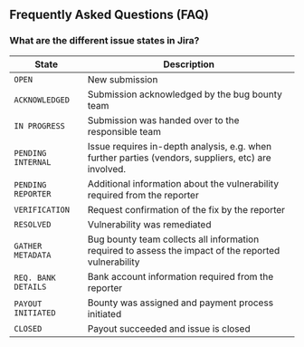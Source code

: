 ## Frequently Asked Questions (FAQ)

### What are the different issue states in Jira?

| State | Description |
| --- | --- |
| `OPEN` | New submission |
| `ACKNOWLEDGED` | Submission acknowledged by the bug bounty team |
| `IN PROGRESS` | Submission was handed over to the responsible team |
| `PENDING INTERNAL` | Issue requires in-depth analysis, e.g. when further parties (vendors, suppliers, etc) are involved. |
| `PENDING REPORTER` | Additional information about the vulnerability required from the reporter |
| `VERIFICATION` | Request confirmation of the fix by the reporter |
| `RESOLVED` | Vulnerability was remediated |
| `GATHER METADATA` | Bug bounty team collects all information required to assess the impact of the reported vulnerability |
| `REQ. BANK DETAILS` | Bank account information required from the reporter |
| `PAYOUT INITIATED` | Bounty was assigned and payment process initiated |
| `CLOSED` | Payout succeeded and issue is closed |